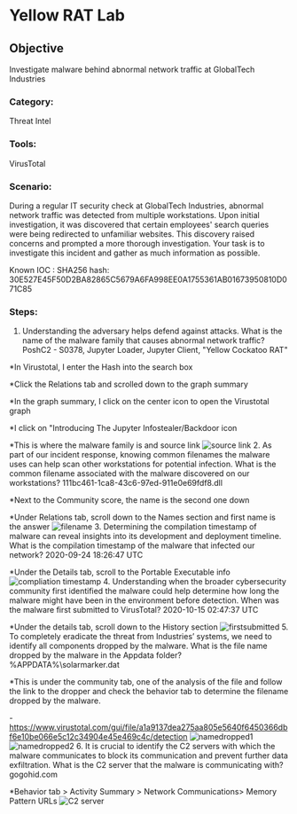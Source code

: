 # Yellow RAT Lab

## Objective
Investigate malware behind abnormal network traffic at GlobalTech Industries

### Category: 
Threat Intel

### Tools: 
VirusTotal

### Scenario:
During a regular IT security check at GlobalTech Industries, abnormal network traffic was detected from multiple workstations. Upon initial investigation, it was discovered that certain employees' search queries were being redirected to unfamiliar websites. This discovery raised concerns and prompted a more thorough investigation. Your task is to investigate this incident and gather as much information as possible.

Known IOC : SHA256 hash:
30E527E45F50D2BA82865C5679A6FA998EE0A1755361AB01673950810D071C85

### Steps:
1. Understanding the adversary helps defend against attacks. What is the name of the malware family that causes abnormal network traffic? PoshC2 - S0378, Jupyter Loader, Jupyter Client, "Yellow Cockatoo RAT"

*In Virustotal, I enter the Hash into the search box

*Click the Relations tab and scrolled down to the graph summary

*In the graph summary, I click on the center icon to open the Virustotal graph

*I click on "Introducing The Jupyter Infostealer/Backdoor icon

*This is where the malware family is and source link
![source link](https://github.com/user-attachments/assets/17f519f5-440e-4af1-9978-ccd2f44fb246)
2. As part of our incident response, knowing common filenames the malware uses can help scan other workstations for potential infection. What is the common filename associated with the malware discovered on our workstations? 111bc461-1ca8-43c6-97ed-911e0e69fdf8.dll
	
 *Next to the Community score, the name is the second one down
	
 *Under Relations tab, scroll down to the Names section and first name is the answer
 ![filename](https://github.com/user-attachments/assets/59a11595-0e2a-4e38-a22d-a10e9bb127ff)
3. Determining the compilation timestamp of malware can reveal insights into its development and deployment timeline. What is the compilation timestamp of the malware that infected our network? 2020-09-24 18:26:47 UTC
	
*Under the Details tab, scroll to the Portable Executable info
![compliation timestamp](https://github.com/user-attachments/assets/65d26e71-c0a4-4e07-9aaf-640990987ecb)
4.  Understanding when the broader cybersecurity community first identified the malware could help determine how long the malware might have been in the environment before detection. When was the malware first submitted to VirusTotal? 2020-10-15 02:47:37 UTC
	
 *Under the details tab, scroll down to the History section
 ![firstsubmitted](https://github.com/user-attachments/assets/f3cb6b16-2326-4f1a-93f6-733c8c8ba299)
5. To completely eradicate the threat from Industries’ systems, we need to identify all components dropped by the malware. What is the file name dropped by the malware in the Appdata folder? %APPDATA%\solarmarker.dat
	
 *This is under the community tab, one of the analysis of the file and follow the link to the dropper and check the behavior tab to determine the filename dropped by the malware.
	
 -https://www.virustotal.com/gui/file/a1a9137dea275aa805e5640f6450366dbf6e10be066e5c12c34904e45e469c4c/detection
![namedropped1](https://github.com/user-attachments/assets/8dbf4122-e553-4eef-86a2-1fa1e491fb44)
![namedropped2](https://github.com/user-attachments/assets/d02ca764-0f59-4cd2-b547-6b0d6386bea6)
6. It is crucial to identify the C2 servers with which the malware communicates to block its communication and prevent further data exfiltration. What is the C2 server that the malware is communicating with? gogohid.com
	
*Behavior tab > Activity Summary > Network Communications> Memory Pattern URLs
![C2 server](https://github.com/user-attachments/assets/dcb4d690-e81d-46ee-add0-35b54d8141ab)
